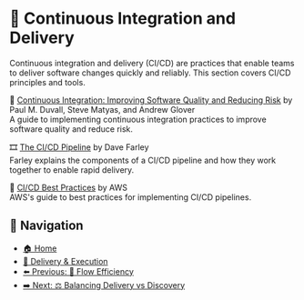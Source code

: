 # 🔄 Continuous Integration and Delivery

Continuous integration and delivery (CI/CD) are practices that enable teams to deliver software changes quickly and reliably. This section covers CI/CD principles and tools.

📘 [Continuous Integration: Improving Software Quality and Reducing Risk](https://www.goodreads.com/book/show/2323294.Continuous_Integration) by Paul M. Duvall, Steve Matyas, and Andrew Glover  
A guide to implementing continuous integration practices to improve software quality and reduce risk.

🎞 [The CI/CD Pipeline](https://www.youtube.com/watch?v=1hHMwLxN6EM) by Dave Farley  
Farley explains the components of a CI/CD pipeline and how they work together to enable rapid delivery.

📄 [CI/CD Best Practices](https://aws.amazon.com/devops/continuous-integration/) by AWS  
AWS's guide to best practices for implementing CI/CD pipelines.

## 🧭 Navigation

- [🏠 Home](../../README.md)
- [🚀 Delivery & Execution](../README.md)
- [⬅️ Previous: 🌊 Flow Efficiency](flow-efficiency.md)
- [➡️ Next: ⚖️ Balancing Delivery vs Discovery](balancing-delivery-vs-discovery.md)
